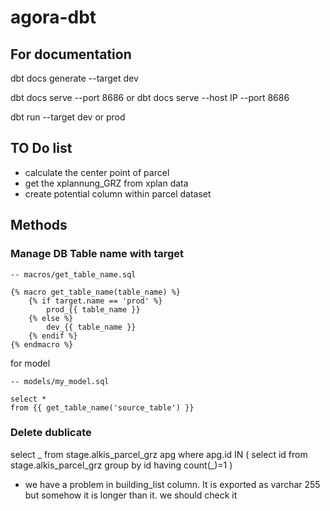 # agora-dbt

## For documentation

dbt docs generate --target dev

dbt docs serve --port 8686
or
dbt docs serve --host IP --port 8686

dbt run --target dev or prod

## TO Do list

- calculate the center point of parcel
- get the xplannung_GRZ from xplan data
- create potential column within parcel dataset

## Methods

### Manage DB Table name with target

```
-- macros/get_table_name.sql

{% macro get_table_name(table_name) %}
    {% if target.name == 'prod' %}
        prod_{{ table_name }}
    {% else %}
        dev_{{ table_name }}
    {% endif %}
{% endmacro %}

```

for model

```
-- models/my_model.sql

select *
from {{ get_table_name('source_table') }}
```

### Delete dublicate

select _
from stage.alkis_parcel_grz apg
where apg.id IN (
select id from stage.alkis_parcel_grz
group by id
having count(_)=1
)

- we have a problem in building_list column. It is exported as varchar 255 but somehow it is longer than it. we should check it
